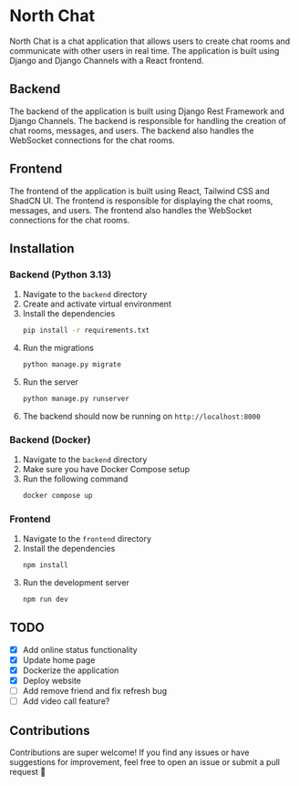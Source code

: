 # North Chat

North Chat is a chat application that allows users to create chat rooms and communicate with other users in real time. The application is built using Django and Django Channels with a React frontend.

## Backend

The backend of the application is built using Django Rest Framework and Django Channels. The backend is responsible for handling the creation of chat rooms, messages, and users. The backend also handles the WebSocket connections for the chat rooms.

## Frontend

The frontend of the application is built using React, Tailwind CSS and ShadCN UI. The frontend is responsible for displaying the chat rooms, messages, and users. The frontend also handles the WebSocket connections for the chat rooms.

## Installation

### Backend (Python 3.13)

1. Navigate to the `backend` directory
2. Create and activate virtual environment
3. Install the dependencies
   ```bash
   pip install -r requirements.txt
   ```
4. Run the migrations
   ```bash
   python manage.py migrate
   ```
5. Run the server
   ```bash
   python manage.py runserver
   ```
6. The backend should now be running on `http://localhost:8000`

### Backend (Docker)

1. Navigate to the `backend` directory
2. Make sure you have Docker Compose setup
3. Run the following command
   ```bash
   docker compose up
   ```

### Frontend

1. Navigate to the `frontend` directory
2. Install the dependencies
   ```bash
   npm install
   ```
3. Run the development server
   ```bash
   npm run dev
   ```

## TODO

- [x] Add online status functionality
- [x] Update home page
- [x] Dockerize the application
- [x] Deploy website
- [ ] Add remove friend and fix refresh bug
- [ ] Add video call feature?

## Contributions

Contributions are super welcome! If you find any issues or have suggestions for improvement, feel free to open an issue or submit a pull request 🤗
